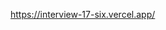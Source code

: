 https://interview-17-six.vercel.app/

<!-- İki prop alabilen bir fonksiyonel bileşen yazın: biri 4 haneli bir kombinasyonu, diğeri ise bir React bileşenini içermelidir. Bileşen, kullanıcının 4 haneli kombinasyonu girmesine izin veren ve girilen kombinasyonu klavyenin üstünde görüntüleyen bir tuş takımını göstermelidir. Kombinasyon doğru girilirse, bileşene prop olarak verilen bileşeni görüntülemeli (ve tuş takımını kaldırmalıdır). Bileşenin başlangıç durumu public'teki interview17.png şekildedir.

Kullanıcı dört sayısna tıkladıktan sonra, eğer girilen kombinasyon birinci prop olarak iletilen kombinasyon eşleşmiyorsa, publicteki gibi bir uyarı verin ve tuş takımını sıfırlayın. interview17-1.png
 -->
